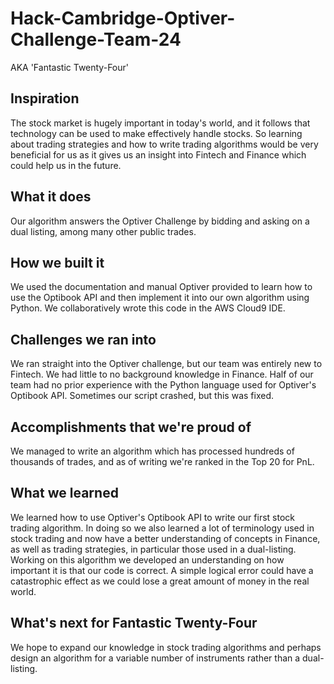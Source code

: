 # Hack-Cambridge-Optiver-Challenge-Team-24
AKA 'Fantastic Twenty-Four'
## Inspiration
The stock market is hugely important in today's world, and it follows that technology can be used to make effectively handle stocks. So learning about trading strategies and how to write trading algorithms would be very beneficial for us as it gives us an insight into Fintech and Finance which could help us in the future.
## What it does
Our algorithm answers the Optiver Challenge by bidding and asking on a dual listing, among many other public trades.
## How we built it
We used the documentation and manual Optiver provided to learn how to use the Optibook API and then implement it into our own algorithm using Python. We collaboratively wrote this code in the AWS Cloud9 IDE.
## Challenges we ran into
We ran straight into the Optiver challenge, but our team was entirely new to Fintech. We had little to no background knowledge in Finance. Half of our team had no prior experience with the Python language used for Optiver's Optibook API. Sometimes our script crashed, but this was fixed.
## Accomplishments that we're proud of
We managed to write an algorithm which has processed hundreds of thousands of trades, and as of writing we're ranked in the Top 20 for PnL.
## What we learned
We learned how to use Optiver's Optibook API to write our first stock trading algorithm. In doing so we also learned a lot of terminology used in stock trading and now have a better understanding of concepts in Finance, as well as trading strategies, in particular those used in a dual-listing. Working on this algorithm we developed an understanding on how important it is that our code is correct. A simple logical error could have a catastrophic effect as we could lose a great amount of money in the real world. 
## What's next for Fantastic Twenty-Four
We hope to expand our knowledge in stock trading algorithms and perhaps design an algorithm for a variable number of instruments rather than a dual-listing. 

